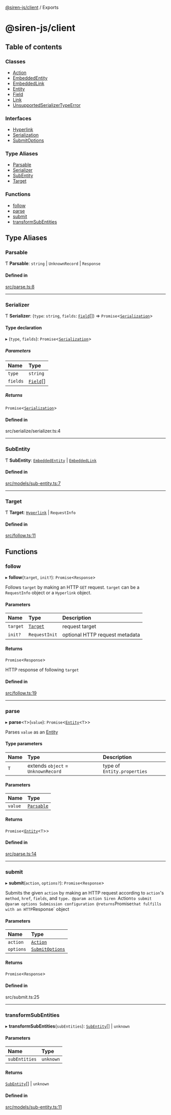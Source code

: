 [@siren-js/client](README.md) / Exports

# @siren-js/client

## Table of contents

### Classes

- [Action](classes/Action.md)
- [EmbeddedEntity](classes/EmbeddedEntity.md)
- [EmbeddedLink](classes/EmbeddedLink.md)
- [Entity](classes/Entity.md)
- [Field](classes/Field.md)
- [Link](classes/Link.md)
- [UnsupportedSerializerTypeError](classes/UnsupportedSerializerTypeError.md)

### Interfaces

- [Hyperlink](interfaces/Hyperlink.md)
- [Serialization](interfaces/Serialization.md)
- [SubmitOptions](interfaces/SubmitOptions.md)

### Type Aliases

- [Parsable](modules.md#parsable)
- [Serializer](modules.md#serializer)
- [SubEntity](modules.md#subentity)
- [Target](modules.md#target)

### Functions

- [follow](modules.md#follow)
- [parse](modules.md#parse)
- [submit](modules.md#submit)
- [transformSubEntities](modules.md#transformsubentities)

## Type Aliases

### Parsable

Ƭ **Parsable**: `string` \| `UnknownRecord` \| `Response`

#### Defined in

[src/parse.ts:8](https://github.com/siren-js/client/blob/3170d58/src/parse.ts#L8)

___

### Serializer

Ƭ **Serializer**: (`type`: `string`, `fields`: [`Field`](classes/Field.md)[]) => `Promise`<[`Serialization`](interfaces/Serialization.md)\>

#### Type declaration

▸ (`type`, `fields`): `Promise`<[`Serialization`](interfaces/Serialization.md)\>

##### Parameters

| Name | Type |
| :------ | :------ |
| `type` | `string` |
| `fields` | [`Field`](classes/Field.md)[] |

##### Returns

`Promise`<[`Serialization`](interfaces/Serialization.md)\>

#### Defined in

src/serialize/serializer.ts:4

___

### SubEntity

Ƭ **SubEntity**: [`EmbeddedEntity`](classes/EmbeddedEntity.md) \| [`EmbeddedLink`](classes/EmbeddedLink.md)

#### Defined in

[src/models/sub-entity.ts:7](https://github.com/siren-js/client/blob/3170d58/src/models/sub-entity.ts#L7)

___

### Target

Ƭ **Target**: [`Hyperlink`](interfaces/Hyperlink.md) \| `RequestInfo`

#### Defined in

[src/follow.ts:11](https://github.com/siren-js/client/blob/3170d58/src/follow.ts#L11)

## Functions

### follow

▸ **follow**(`target`, `init?`): `Promise`<`Response`\>

Follows `target` by making an HTTP `GET` request. `target` can be a `RequestInfo` object or a `Hyperlink` object.

#### Parameters

| Name | Type | Description |
| :------ | :------ | :------ |
| `target` | [`Target`](modules.md#target) | request target |
| `init?` | `RequestInit` | optional HTTP request metadata |

#### Returns

`Promise`<`Response`\>

HTTP response of following `target`

#### Defined in

[src/follow.ts:19](https://github.com/siren-js/client/blob/3170d58/src/follow.ts#L19)

___

### parse

▸ **parse**<`T`\>(`value`): `Promise`<[`Entity`](classes/Entity.md)<`T`\>\>

Parses `value` as an [Entity](classes/Entity.md)

#### Type parameters

| Name | Type | Description |
| :------ | :------ | :------ |
| `T` | extends `object` = `UnknownRecord` | type of `Entity.properties` |

#### Parameters

| Name | Type |
| :------ | :------ |
| `value` | [`Parsable`](modules.md#parsable) |

#### Returns

`Promise`<[`Entity`](classes/Entity.md)<`T`\>\>

#### Defined in

[src/parse.ts:14](https://github.com/siren-js/client/blob/3170d58/src/parse.ts#L14)

___

### submit

▸ **submit**(`action`, `options?`): `Promise`<`Response`\>

Submits the given `action` by making an HTTP request according to `action`'s `method`, `href`, `fields`, and `type.
@param action Siren `Action` to submit
@param options Submission configuration
@returns `Promise` that fulfills with an HTTP `Response` object

#### Parameters

| Name | Type |
| :------ | :------ |
| `action` | [`Action`](classes/Action.md) |
| `options` | [`SubmitOptions`](interfaces/SubmitOptions.md) |

#### Returns

`Promise`<`Response`\>

#### Defined in

src/submit.ts:25

___

### transformSubEntities

▸ **transformSubEntities**(`subEntities`): [`SubEntity`](modules.md#subentity)[] \| `unknown`

#### Parameters

| Name | Type |
| :------ | :------ |
| `subEntities` | `unknown` |

#### Returns

[`SubEntity`](modules.md#subentity)[] \| `unknown`

#### Defined in

[src/models/sub-entity.ts:11](https://github.com/siren-js/client/blob/3170d58/src/models/sub-entity.ts#L11)
